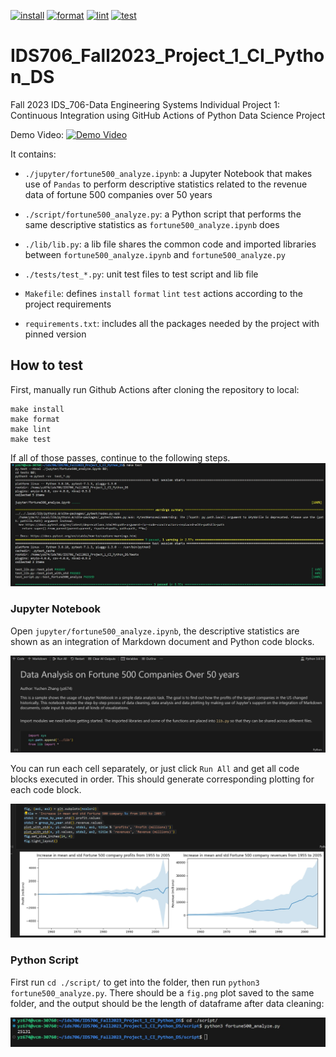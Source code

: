 [![install](https://github.com/nogibjj/IDS706_Fall2023_Project_1_CI_Python_DS/actions/workflows/install.yml/badge.svg)](https://github.com/nogibjj/IDS706_Fall2023_Project_1_CI_Python_DS/actions/workflows/install.yml)
[![format](https://github.com/nogibjj/IDS706_Fall2023_Project_1_CI_Python_DS/actions/workflows/format.yml/badge.svg)](https://github.com/nogibjj/IDS706_Fall2023_Project_1_CI_Python_DS/actions/workflows/format.yml)
[![lint](https://github.com/nogibjj/IDS706_Fall2023_Project_1_CI_Python_DS/actions/workflows/lint.yml/badge.svg)](https://github.com/nogibjj/IDS706_Fall2023_Project_1_CI_Python_DS/actions/workflows/lint.yml)
[![test](https://github.com/nogibjj/IDS706_Fall2023_Project_1_CI_Python_DS/actions/workflows/test.yml/badge.svg)](https://github.com/nogibjj/IDS706_Fall2023_Project_1_CI_Python_DS/actions/workflows/test.yml)
# IDS706_Fall2023_Project_1_CI_Python_DS

Fall 2023 IDS_706-Data Engineering Systems Individual Project 1: Continuous Integration using GitHub Actions of Python Data Science Project

Demo Video: [![Demo Video](https://youtu.be/Df1vYz7Cj1M/default.jpg)](https://youtu.be/Df1vYz7Cj1M)

It contains:

- ``./jupyter/fortune500_analyze.ipynb``: a Jupyter Notebook that makes use of ``Pandas`` to perform descriptive statistics related to the revenue data of fortune 500 companies over 50 years

- ``./script/fortune500_analyze.py``: a Python script that performs the same descriptive statistics as ``fortune500_analyze.ipynb`` does

- ``./lib/lib.py``: a lib file shares the common code and imported libraries between ``fortune500_analyze.ipynb`` and ``fortune500_analyze.py``

- ``./tests/test_*.py``: unit test files to test script and lib file

- ``Makefile``: defines `install` `format` `lint` `test` actions according to the project requirements

- ``requirements.txt``: includes all the packages needed by the project with pinned version

## How to test

First, manually run Github Actions after cloning the repository to local:
```
make install
make format
make lint
make test
```
If all of those passes, continue to the following steps.
![](doc_img/test.jpg)

### Jupyter Notebook

Open ``jupyter/fortune500_analyze.ipynb``, the descriptive statistics are shown as an integration of Markdown document and Python code blocks.

![](doc_img/jupyter_1.JPG)

You can run each cell separately, or just click ``Run All`` and get all code blocks executed in order. This should generate corresponding plotting for each code block.

![](doc_img/jupyter_2.JPG)

### Python Script

First run ``cd ./script/`` to get into the folder, then run ``python3 fortune500_analyze.py``. There should be a `fig.png` plot saved to the same folder, and the output should be the length of dataframe after data cleaning:

![](image.png)